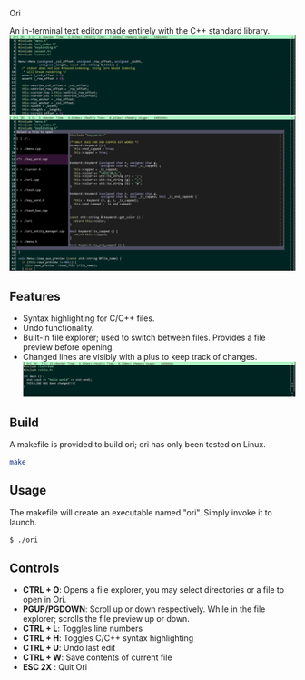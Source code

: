  Ori

An in-terminal text editor made entirely with the C++ standard library.
![ori default](img/Ori_Def_2.PNG)
![ori default 2](img/Ori_Open.PNG)

## Features
* Syntax highlighting for C/C++ files.
* Undo functionality.
* Built-in file explorer; used to switch between files. Provides a file preview before opening.
* Changed lines are visibly with a plus to keep track of changes.
![ori line edit](img/Ori_Line_Edit.PNG)


## Build
A makefile is provided to build ori; ori has only been tested on Linux.
```bash
make
```

## Usage
The makefile will create an executable named "ori". Simply invoke it to launch.
```bash
$ ./ori
```

## Controls

* **CTRL + O**: Opens a file explorer, you may select directories or a file to open in Ori.
* **PGUP/PGDOWN**: Scroll up or down respectively. While in the file explorer; scrolls the file preview up or down.
* **CTRL + L**: Toggles line numbers
* **CTRL + H**: Toggles C/C++ syntax highlighting
* **CTRL + U**: Undo last edit
* **CTRL + W**: Save contents of current file
* **ESC 2X**  : Quit Ori


